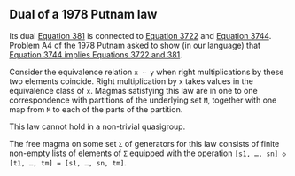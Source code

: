 ## Dual of a 1978 Putnam law

Its dual [Equation 381](https://teorth.github.io/equational_theories/implications/?381) is connected to [Equation 3722](https://teorth.github.io/equational_theories/implications/?3722) and [Equation 3744](https://teorth.github.io/equational_theories/implications/?3744).  Problem A4 of the 1978 Putnam asked to show (in our language) that [Equation 3744 implies Equations 3722 and 381](https://teorth.github.io/equational_theories/blueprint/implications-chapter.html#3744_implies_3722_381).

Consider the equivalence relation `x ∼ y` when right multiplications by these two elements coincide.  Right multiplication by `x` takes values in the equivalence class of `x`.  Magmas satisfying this law are in one to one correspondence with partitions of the underlying set `M`, together with one map from `M` to each of the parts of the partition.

This law cannot hold in a non-trivial quasigroup.

The free magma on some set `Σ` of generators for this law consists of finite non-empty lists of elements of `Σ` equipped with the operation `[s1, …, sn] ◇ [t1, …, tm] = [s1, …, sn, tm]`.
